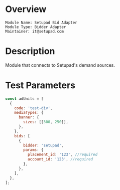 # Overview

```text
Module Name: Setupad Bid Adapter
Module Type: Bidder Adapter
Maintainer: it@setupad.com
```

# Description

Module that connects to Setupad's demand sources.

# Test Parameters

```js
const adUnits = [
  {
    code: 'test-div',
    mediaTypes: {
      banner: {
        sizes: [[300, 250]],
      },
    },
    bids: [
      {
        bidder: 'setupad',
        params: {
          placement_id: '123', //required
          account_id: '123', //required
        },
      },
    ],
  },
];
```
